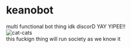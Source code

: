 # keanobot
multi functional bot thing idk discorD YAY YIPEE!!
<br>
![cat-cats](https://github.com/kean0o/keanobot/assets/152618309/e93cdffe-1980-440b-b3a8-97170c986f4b)
<br>
this fuckign thing will run society as we know it

